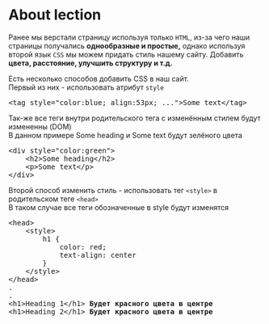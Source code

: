 # About lection

Ранее мы верстали страницу используя только `HTML`, из-за чего наши страницы получались <b>однообразные и простые,</b> 
однако используя второй язык `CSS` мы можем придать стиль нашему сайту. 
Добавить <b>цвета, расстояние, улучшить структуру и т.д.</b>

Есть несколько способов добавить CSS в наш сайт.<br>
Первый из них - использовать атрибут `style`
<pre>&lt;tag style="color:blue; align:53px; ..."&gt;Some text&lt;/tag&gt;</pre>

Так-же все теги внутри родительского тега с изменённым стилем будут измененны (DOM)
<br>В данном примере Some heading и Some text будут зелёного цвета
<pre>
&lt;div style="color:green"&gt;
    &lt;h2&gt;Some heading&lt;/h2&gt;
    &lt;p&gt;Some text&lt;/p&gt;
&lt;/div&gt;
</pre>

Второй способ изменить стиль - использовать тег `<style>` в родительском теге `<head>`
<br>В таком случае все теги обозначенные в style будут изменятся 
<pre>
&lt;head&gt;
    &lt;style&gt;
        h1 {
            color: red;
            text-align: center
        }
    &lt;/style&gt;
&lt;/head&gt;
.
.
&lt;h1&gt;Heading 1&lt;/h1&gt; <strong>Будет красного цвета в центре</strong>
&lt;h1&gt;Heading 2&lt;/h1&gt; <strong>Будет красного цвета в центре</strong>
</pre>

